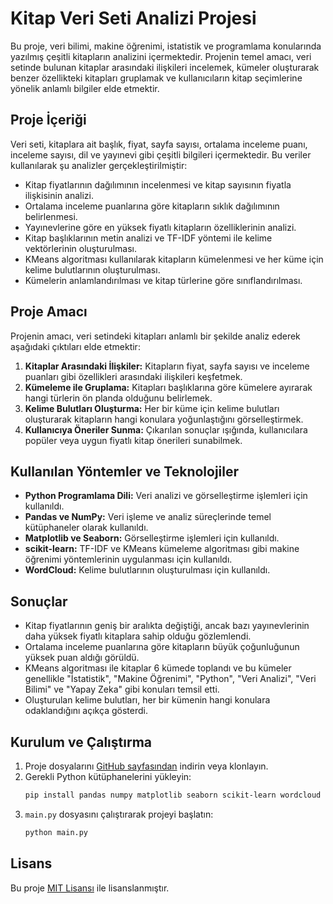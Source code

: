 # Kitap Veri Seti Analizi Projesi

Bu proje, veri bilimi, makine öğrenimi, istatistik ve programlama konularında yazılmış çeşitli kitapların analizini içermektedir. Projenin temel amacı, veri setinde bulunan kitaplar arasındaki ilişkileri incelemek, kümeler oluşturarak benzer özellikteki kitapları gruplamak ve kullanıcıların kitap seçimlerine yönelik anlamlı bilgiler elde etmektir.

## Proje İçeriği

Veri seti, kitaplara ait başlık, fiyat, sayfa sayısı, ortalama inceleme puanı, inceleme sayısı, dil ve yayınevi gibi çeşitli bilgileri içermektedir. Bu veriler kullanılarak şu analizler gerçekleştirilmiştir:

- Kitap fiyatlarının dağılımının incelenmesi ve kitap sayısının fiyatla ilişkisinin analizi.
- Ortalama inceleme puanlarına göre kitapların sıklık dağılımının belirlenmesi.
- Yayınevlerine göre en yüksek fiyatlı kitapların özelliklerinin analizi.
- Kitap başlıklarının metin analizi ve TF-IDF yöntemi ile kelime vektörlerinin oluşturulması.
- KMeans algoritması kullanılarak kitapların kümelenmesi ve her küme için kelime bulutlarının oluşturulması.
- Kümelerin anlamlandırılması ve kitap türlerine göre sınıflandırılması.

## Proje Amacı

Projenin amacı, veri setindeki kitapları anlamlı bir şekilde analiz ederek aşağıdaki çıktıları elde etmektir:

1. **Kitaplar Arasındaki İlişkiler:** Kitapların fiyat, sayfa sayısı ve inceleme puanları gibi özellikleri arasındaki ilişkileri keşfetmek.
2. **Kümeleme ile Gruplama:** Kitapları başlıklarına göre kümelere ayırarak hangi türlerin ön planda olduğunu belirlemek.
3. **Kelime Bulutları Oluşturma:** Her bir küme için kelime bulutları oluşturarak kitapların hangi konulara yoğunlaştığını görselleştirmek.
4. **Kullanıcıya Öneriler Sunma:** Çıkarılan sonuçlar ışığında, kullanıcılara popüler veya uygun fiyatlı kitap önerileri sunabilmek.

## Kullanılan Yöntemler ve Teknolojiler

- **Python Programlama Dili:** Veri analizi ve görselleştirme işlemleri için kullanıldı.
- **Pandas ve NumPy:** Veri işleme ve analiz süreçlerinde temel kütüphaneler olarak kullanıldı.
- **Matplotlib ve Seaborn:** Görselleştirme işlemleri için kullanıldı.
- **scikit-learn:** TF-IDF ve KMeans kümeleme algoritması gibi makine öğrenimi yöntemlerinin uygulanması için kullanıldı.
- **WordCloud:** Kelime bulutlarının oluşturulması için kullanıldı.

## Sonuçlar

- Kitap fiyatlarının geniş bir aralıkta değiştiği, ancak bazı yayınevlerinin daha yüksek fiyatlı kitaplara sahip olduğu gözlemlendi.
- Ortalama inceleme puanlarına göre kitapların büyük çoğunluğunun yüksek puan aldığı görüldü.
- KMeans algoritması ile kitaplar 6 kümede toplandı ve bu kümeler genellikle "İstatistik", "Makine Öğrenimi", "Python", "Veri Analizi", "Veri Bilimi" ve "Yapay Zeka" gibi konuları temsil etti.
- Oluşturulan kelime bulutları, her bir kümenin hangi konulara odaklandığını açıkça gösterdi.

## Kurulum ve Çalıştırma

1. Proje dosyalarını [GitHub sayfasından](https://github.com/kullanici/kitap-analizi) indirin veya klonlayın.
2. Gerekli Python kütüphanelerini yükleyin:
    ```bash
    pip install pandas numpy matplotlib seaborn scikit-learn wordcloud
    ```
3. `main.py` dosyasını çalıştırarak projeyi başlatın:
    ```bash
    python main.py
    ```

## Lisans

Bu proje [MIT Lisansı](LICENSE) ile lisanslanmıştır.

